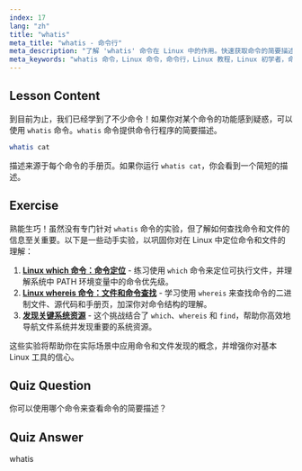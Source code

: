 ```yaml
---
index: 17
lang: "zh"
title: "whatis"
meta_title: "whatis - 命令行"
meta_description: "了解 'whatis' 命令在 Linux 中的作用。快速获取命令的简要描述。对于初学者理解 Linux 命令至关重要。"
meta_keywords: "whatis 命令，Linux 命令，命令行，Linux 教程，Linux 初学者，命令描述，Linux 指南"
---
```


## Lesson Content

到目前为止，我们已经学到了不少命令！如果你对某个命令的功能感到疑惑，可以使用 `whatis` 命令。`whatis` 命令提供命令行程序的简要描述。

```bash
whatis cat
```

描述来源于每个命令的手册页。如果你运行 `whatis cat`，你会看到一个简短的描述。

## Exercise

熟能生巧！虽然没有专门针对 `whatis` 命令的实验，但了解如何查找命令和文件的信息至关重要。以下是一些动手实验，以巩固你对在 Linux 中定位命令和文件的理解：

1. **[Linux which 命令：命令定位](https://labex.io/zh/labs/linux-linux-which-command-command-locating-215210)** - 练习使用 `which` 命令来定位可执行文件，并理解系统中 PATH 环境变量中的命令优先级。
2. **[Linux whereis 命令：文件和命令查找](https://labex.io/zh/labs/linux-linux-whereis-command-file-and-command-finding-215211)** - 学习使用 `whereis` 来查找命令的二进制文件、源代码和手册页，加深你对命令结构的理解。
3. **[发现关键系统资源](https://labex.io/zh/labs/linux-discover-critical-system-resources-388032)** - 这个挑战结合了 `which`、`whereis` 和 `find`，帮助你高效地导航文件系统并发现重要的系统资源。

这些实验将帮助你在实际场景中应用命令和文件发现的概念，并增强你对基本 Linux 工具的信心。

## Quiz Question

你可以使用哪个命令来查看命令的简要描述？

## Quiz Answer

whatis
